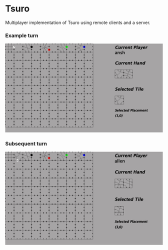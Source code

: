 # Tsuro
Multiplayer implementation of Tsuro using remote clients and a server.

### Example turn
![Board](tsuro/tsuro.png)

### Subsequent turn
![Board](tsuro/tsuro1.png)
